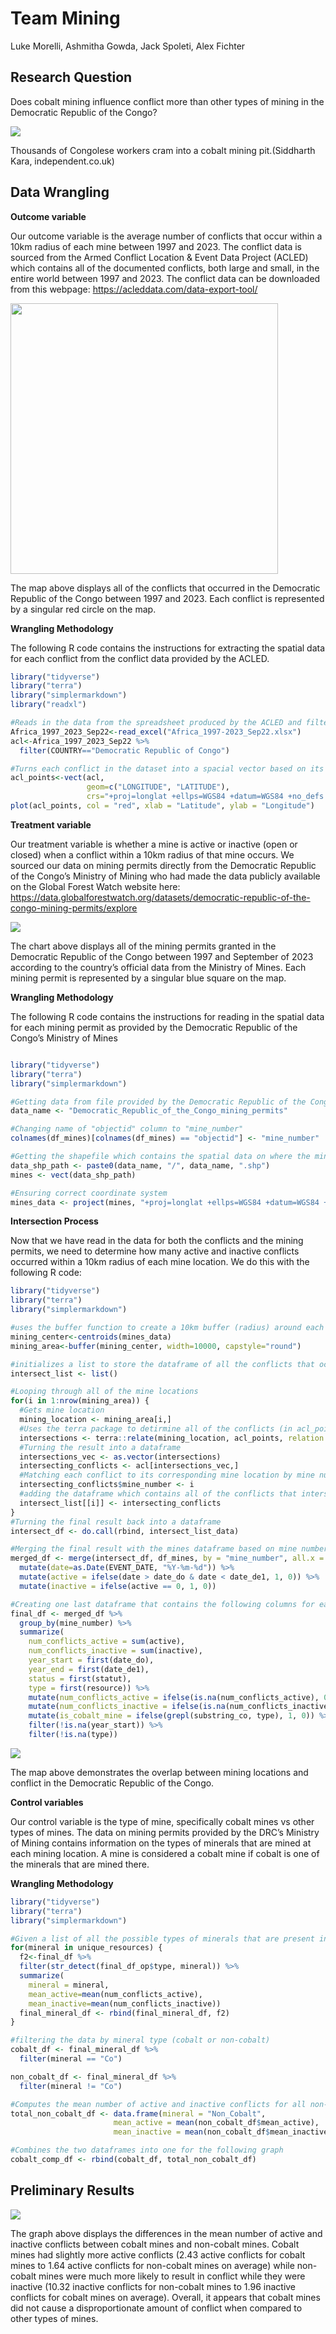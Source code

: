 # Team Mining
Luke Morelli, Ashmitha Gowda, Jack Spoleti, Alex Fichter

## Research Question

Does cobalt mining influence conflict more than other types of mining in
the Democratic Republic of the Congo?

![](images/1.avif)

Thousands of Congolese workers cram into a cobalt mining pit.(Siddharth
Kara, independent.co.uk)

## Data Wrangling

**Outcome variable**

Our outcome variable is the average number of conflicts that occur
within a 10km radius of each mine between 1997 and 2023. The conflict
data is sourced from the Armed Conflict Location & Event Data Project
(ACLED) which contains all of the documented conflicts, both large and
small, in the entire world between 1997 and 2023. The conflict data can
be downloaded from this webpage: https://acleddata.com/data-export-tool/

<img src="conflict_locations.png" width="428" height="433" />

The map above displays all of the conflicts that occurred in the
Democratic Republic of the Congo between 1997 and 2023. Each conflict is
represented by a singular red circle on the map.

**Wrangling Methodology**

The following R code contains the instructions for extracting the
spatial data for each conflict from the conflict data provided by the
ACLED.

``` r
library("tidyverse")
library("terra")
library("simplermarkdown")
library("readxl")

#Reads in the data from the spreadsheet produced by the ACLED and filters the data to obtain solely conflicts from the Democratic Republic of the Congo.
Africa_1997_2023_Sep22<-read_excel("Africa_1997-2023_Sep22.xlsx")
acl<-Africa_1997_2023_Sep22 %>%
  filter(COUNTRY=="Democratic Republic of Congo")

#Turns each conflict in the dataset into a spacial vector based on its Longitude and Latitude values.
acl_points<-vect(acl, 
                 geom=c("LONGITUDE", "LATITUDE"), 
                 crs="+proj=longlat +ellps=WGS84 +datum=WGS84 +no_defs ")
plot(acl_points, col = "red", xlab = "Latitude", ylab = "Longitude")
```

**Treatment variable**

Our treatment variable is whether a mine is active or inactive (open or
closed) when a conflict within a 10km radius of that mine occurs. We
sourced our data on mining permits directly from the Democratic Republic
of the Congo’s Ministry of Mining who had made the data publicly
available on the Global Forest Watch website here:
https://data.globalforestwatch.org/datasets/democratic-republic-of-the-congo-mining-permits/explore

![](mining_locations.png)

The chart above displays all of the mining permits granted in the
Democratic Republic of the Congo between 1997 and September of 2023
according to the country’s official data from the Ministry of Mines.
Each mining permit is represented by a singular blue square on the map.

**Wrangling Methodology**

The following R code contains the instructions for reading in the
spatial data for each mining permit as provided by the Democratic
Republic of the Congo’s Ministry of Mines

``` R
```

``` r
library("tidyverse")
library("terra")
library("simplermarkdown")

#Getting data from file provided by the Democratic Republic of the Congo Ministry of Mines
data_name <- "Democratic_Republic_of_the_Congo_mining_permits"

#Changing name of "objectid" column to "mine_number"
colnames(df_mines)[colnames(df_mines) == "objectid"] <- "mine_number"

#Getting the shapefile which contains the spatial data on where the mining permits are located
data_shp_path <- paste0(data_name, "/", data_name, ".shp")
mines <- vect(data_shp_path)

#Ensuring correct coordinate system
mines_data <- project(mines, "+proj=longlat +ellps=WGS84 +datum=WGS84 +no_defs")
```

**Intersection Process**

Now that we have read in the data for both the conflicts and the mining
permits, we need to determine how many active and inactive conflicts
occurred within a 10km radius of each mine location. We do this with the
following R code:

``` r
library("tidyverse")
library("terra")
library("simplermarkdown")

#uses the buffer function to create a 10km buffer (radius) around each mine location
mining_center<-centroids(mines_data)
mining_area<-buffer(mining_center, width=10000, capstyle="round")

#initializes a list to store the dataframe of all the conflicts that occured within each mine location's 10km buffer.
intersect_list <- list()

#Looping through all of the mine locations
for(i in 1:nrow(mining_area)) {
  #Gets mine location
  mining_location <- mining_area[i,]
  #Uses the terra package to detirmine all of the conflicts (in acl_points) that occured within the 10km buffer (aka "intersected") with each mine location
  intersections <- terra::relate(mining_location, acl_points, relation = "intersects")
  #Turning the result into a dataframe
  intersections_vec <- as.vector(intersections)
  intersecting_conflicts <- acl[intersections_vec,]
  #Matching each conflict to its corresponding mine location by mine number
  intersecting_conflicts$mine_number <- i
  #adding the dataframe which contains all of the conflicts that intersected with that mining location to the list
  intersect_list[[i]] <- intersecting_conflicts
}
#Turning the final result back into a dataframe
intersect_df <- do.call(rbind, intersect_list_data)

#Merging the final result with the mines dataframe based on mine number in order to determine if conflicts are active or inactive.
merged_df <- merge(intersect_df, df_mines, by = "mine_number", all.x = TRUE, all.y = TRUE) %>%
  mutate(date=as.Date(EVENT_DATE, "%Y-%m-%d")) %>%
  mutate(active = ifelse(date > date_do & date < date_de1, 1, 0)) %>%
  mutate(inactive = ifelse(active == 0, 1, 0))

#Creating one last dataframe that contains the following columns for each mine: number of active conflicts, number of inactive conflicts, year the mine opened, year the mine closed, mine status (open or closed), and the type of minerals mined
final_df <- merged_df %>%
  group_by(mine_number) %>%
  summarize(
    num_conflicts_active = sum(active),
    num_conflicts_inactive = sum(inactive),
    year_start = first(date_do),
    year_end = first(date_de1),
    status = first(statut),
    type = first(resource)) %>%
    mutate(num_conflicts_active = ifelse(is.na(num_conflicts_active), 0, num_conflicts_active)) %>%
    mutate(num_conflicts_inactive = ifelse(is.na(num_conflicts_inactive), 0, num_conflicts_inactive)) %>%
    mutate(is_cobalt_mine = ifelse(grepl(substring_co, type), 1, 0)) %>%
    filter(!is.na(year_start)) %>%
    filter(!is.na(type))
```

![](intersection.png)

The map above demonstrates the overlap between mining locations and
conflict in the Democratic Republic of the Congo.

**Control variables**

Our control variable is the type of mine, specifically cobalt mines vs
other types of mines. The data on mining permits provided by the DRC’s
Ministry of Mining contains information on the types of minerals that
are mined at each mining location. A mine is considered a cobalt mine if
cobalt is one of the minerals that are mined there.

**Wrangling Methodology**

``` r
library("tidyverse")
library("terra")
library("simplermarkdown")

#Given a list of all the possible types of minerals that are present in the mines data, this loop computes the mean number of active and inactive conflicts for mines of each type of mineral.
for(mineral in unique_resources) {
  f2<-final_df %>%
  filter(str_detect(final_df_op$type, mineral)) %>%
  summarize(
    mineral = mineral,
    mean_active=mean(num_conflicts_active), 
    mean_inactive=mean(num_conflicts_inactive))
  final_mineral_df <- rbind(final_mineral_df, f2)
}

#filtering the data by mineral type (cobalt or non-cobalt)
cobalt_df <- final_mineral_df %>%
  filter(mineral == "Co")

non_cobalt_df <- final_mineral_df %>%
  filter(mineral != "Co")

#Computes the mean number of active and inactive conflicts for all non-cobalt mines
total_non_cobalt_df <- data.frame(mineral = "Non_Cobalt", 
                       mean_active = mean(non_cobalt_df$mean_active),
                       mean_inactive = mean(non_cobalt_df$mean_inactive))

#Combines the two dataframes into one for the following graph
cobalt_comp_df <- rbind(cobalt_df, total_non_cobalt_df)
```

## Preliminary Results

![](final_graph.png)

The graph above displays the differences in the mean number of active
and inactive conflicts between cobalt mines and non-cobalt mines. Cobalt
mines had slightly more active conflicts (2.43 active conflicts for
cobalt mines to 1.64 active conflicts for non-cobalt mines on average)
while non-cobalt mines were much more likely to result in conflict while
they were inactive (10.32 inactive conflicts for non-cobalt mines to
1.96 inactive conflicts for cobalt mines on average). Overall, it
appears that cobalt mines did not cause a disproportionate amount of
conflict when compared to other types of mines.

